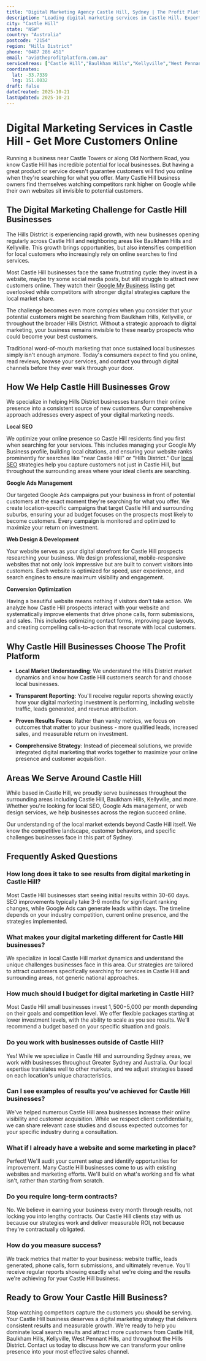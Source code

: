 ```yaml
---
title: "Digital Marketing Agency Castle Hill, Sydney | The Profit Platform"
description: "Leading digital marketing services in Castle Hill. Expert SEO, Google Ads & web design for Hills District businesses. Call 0487 286 451 for a free consultation."
city: "Castle Hill"
state: "NSW"
country: "Australia"
postcode: "2154"
region: "Hills District"
phone: "0487 286 451"
email: "avi@theprofitplatform.com.au"
serviceAreas: ["Castle Hill","Baulkham Hills","Kellyville","West Pennant Hills","Rouse Hill"]
coordinates:
  lat: -33.7339
  lng: 151.0032
draft: false
dateCreated: 2025-10-21
lastUpdated: 2025-10-21
---
```


<script type="application/ld+json">
{
  "@context": "https://schema.org",
  "@type": "LocalBusiness",
  "@id": "https://theprofitplatform.com.au/locations/castle-hill/",
  "name": "The Profit Platform",
  "description": "Leading digital marketing services in Castle Hill. Expert SEO, Google Ads & web design for Hills District businesses. Call 0487 286 451 for a free consultation.",
  "url": "https://theprofitplatform.com.au/locations/castle-hill/",
  "telephone": "0487 286 451",
  "email": "avi@theprofitplatform.com.au",
  "address": {
    "@type": "PostalAddress",
    "addressLocality": "Castle Hill",
    "addressRegion": "NSW",
    "postalCode": "2154",
    "addressCountry": "AU"
  },
  "areaServed": {
    "@type": "City",
    "name": "Castle Hill"
  },
  "priceRange": "$$",
  "openingHours": "Mo-Fr 09:00-18:00",
  "sameAs": [
    "https://www.facebook.com/theprofitplatform",
    "https://www.linkedin.com/company/theprofitplatform",
    "https://twitter.com/profitplatform"
  ],
  "geo": {
    "@type": "GeoCoordinates"
  }
}
</script>


# Digital Marketing Services in Castle Hill - Get More Customers Online

Running a business near Castle Towers or along Old Northern Road, you know Castle Hill has incredible potential for local businesses. But having a great product or service doesn't guarantee customers will find you online when they're searching for what you offer. Many Castle Hill business owners find themselves watching competitors rank higher on Google while their own websites sit invisible to potential customers.

## The Digital Marketing Challenge for Castle Hill Businesses

The Hills District is experiencing rapid growth, with new businesses opening regularly across Castle Hill and neighboring areas like Baulkham Hills and Kellyville. This growth brings opportunities, but also intensifies competition for local customers who increasingly rely on online searches to find services.

Most Castle Hill businesses face the same frustrating cycle: they invest in a website, maybe try some social media posts, but still struggle to attract new customers online. They watch their [Google My Business](/blog/how-to-optimise-your-google-business-profile-for-sydney-local-search-in-2025/) listing get overlooked while competitors with stronger digital strategies capture the local market share.

The challenge becomes even more complex when you consider that your potential customers might be searching from Baulkham Hills, Kellyville, or throughout the broader Hills District. Without a strategic approach to digital marketing, your business remains invisible to these nearby prospects who could become your best customers.

Traditional word-of-mouth marketing that once sustained local businesses simply isn't enough anymore. Today's consumers expect to find you online, read reviews, browse your services, and contact you through digital channels before they ever walk through your door.

## How We Help Castle Hill Businesses Grow

We specialize in helping Hills District businesses transform their online presence into a consistent source of new customers. Our comprehensive approach addresses every aspect of your digital marketing needs.

**Local SEO**

We optimize your online presence so Castle Hill residents find you first when searching for your services. This includes managing your Google My Business profile, building local citations, and ensuring your website ranks prominently for searches like "near Castle Hill" or "Hills District." Our [local SEO](/blog/what-is-local-seo-complete-guide-for-sydney-businesses/) strategies help you capture customers not just in Castle Hill, but throughout the surrounding areas where your ideal clients are searching.

**Google Ads Management**

Our targeted Google Ads campaigns put your business in front of potential customers at the exact moment they're searching for what you offer. We create location-specific campaigns that target Castle Hill and surrounding suburbs, ensuring your ad budget focuses on the prospects most likely to become customers. Every campaign is monitored and optimized to maximize your return on investment.

**Web Design & Development**

Your website serves as your digital storefront for Castle Hill prospects researching your business. We design professional, mobile-responsive websites that not only look impressive but are built to convert visitors into customers. Each website is optimized for speed, user experience, and search engines to ensure maximum visibility and engagement.

**Conversion Optimization**

Having a beautiful website means nothing if visitors don't take action. We analyze how Castle Hill prospects interact with your website and systematically improve elements that drive phone calls, form submissions, and sales. This includes optimizing contact forms, improving page layouts, and creating compelling calls-to-action that resonate with local customers.

## Why Castle Hill Businesses Choose The Profit Platform

- **Local Market Understanding**: We understand the Hills District market dynamics and know how Castle Hill customers search for and choose local businesses.

- **Transparent Reporting**: You'll receive regular reports showing exactly how your digital marketing investment is performing, including website traffic, leads generated, and revenue attribution.

- **Proven Results Focus**: Rather than vanity metrics, we focus on outcomes that matter to your business - more qualified leads, increased sales, and measurable return on investment.

- **Comprehensive Strategy**: Instead of piecemeal solutions, we provide integrated digital marketing that works together to maximize your online presence and customer acquisition.


## Areas We Serve Around Castle Hill

While based in Castle Hill, we proudly serve businesses throughout the surrounding areas including Castle Hill, Baulkham Hills, Kellyville, and more. Whether you're looking for local SEO, Google Ads management, or web design services, we help businesses across the region succeed online.

Our understanding of the local market extends beyond Castle Hill itself. We know the competitive landscape, customer behaviors, and specific challenges businesses face in this part of Sydney.


## Frequently Asked Questions

### How long does it take to see results from digital marketing in Castle Hill?

Most Castle Hill businesses start seeing initial results within 30-60 days. SEO improvements typically take 3-6 months for significant ranking changes, while Google Ads can generate leads within days. The timeline depends on your industry competition, current online presence, and the strategies implemented.

### What makes your digital marketing different for Castle Hill businesses?

We specialize in local Castle Hill market dynamics and understand the unique challenges businesses face in this area. Our strategies are tailored to attract customers specifically searching for services in Castle Hill and surrounding areas, not generic national approaches.

### How much should I budget for digital marketing in Castle Hill?

Most Castle Hill small businesses invest $1,500-$5,000 per month depending on their goals and competition level. We offer flexible packages starting at lower investment levels, with the ability to scale as you see results. We'll recommend a budget based on your specific situation and goals.

### Do you work with businesses outside of Castle Hill?

Yes! While we specialize in Castle Hill and surrounding Sydney areas, we work with businesses throughout Greater Sydney and Australia. Our local expertise translates well to other markets, and we adjust strategies based on each location's unique characteristics.

### Can I see examples of results you've achieved for Castle Hill businesses?

We've helped numerous Castle Hill area businesses increase their online visibility and customer acquisition. While we respect client confidentiality, we can share relevant case studies and discuss expected outcomes for your specific industry during a consultation.

### What if I already have a website and some marketing in place?

Perfect! We'll audit your current setup and identify opportunities for improvement. Many Castle Hill businesses come to us with existing websites and marketing efforts. We'll build on what's working and fix what isn't, rather than starting from scratch.

### Do you require long-term contracts?

No. We believe in earning your business every month through results, not locking you into lengthy contracts. Our Castle Hill clients stay with us because our strategies work and deliver measurable ROI, not because they're contractually obligated.

### How do you measure success?

We track metrics that matter to your business: website traffic, leads generated, phone calls, form submissions, and ultimately revenue. You'll receive regular reports showing exactly what we're doing and the results we're achieving for your Castle Hill business.

## Ready to Grow Your Castle Hill Business?

Stop watching competitors capture the customers you should be serving. Your Castle Hill business deserves a digital marketing strategy that delivers consistent results and measurable growth. We're ready to help you dominate local search results and attract more customers from Castle Hill, Baulkham Hills, Kellyville, West Pennant Hills, and throughout the Hills District. Contact us today to discuss how we can transform your online presence into your most effective sales channel.